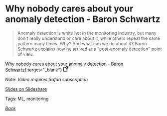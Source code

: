 # Why nobody cares about your anomaly detection - Baron Schwartz

> Anomaly detection is white hot in the monitoring industry, but many don't really understand or care about it, while others repeat the same pattern many times. Why? And what can we do about it? Baron Schwartz explains how he arrived at a "post-anomaly detection" point of view.

[Why nobody cares about your anomaly detection - Baron Schwartz](https://learning.oreilly.com/videos/strata-data-conference/9781492025955/9781492025955-video319151){:target="_blank"} ![external redirect](../../img/ext-redir.png)

Note: _Video requires Safari subscription_

[Slides on Slideshare](https://www.slideshare.net/vividcortex/why-nobody-cares-about-your-anomaly-detection)

Tags: ML, monitoring

[_Back_](../)
